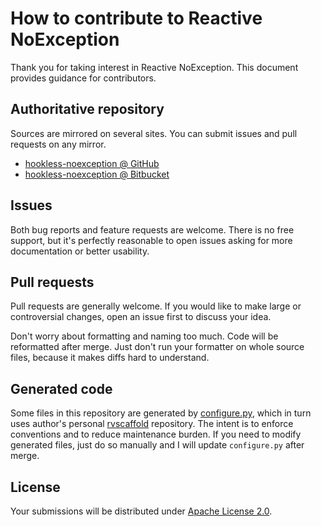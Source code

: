 <!--- Generated by scripts/configure.py --->
# How to contribute to Reactive NoException

Thank you for taking interest in Reactive NoException. This document provides guidance for contributors.

## Authoritative repository

Sources are mirrored on several sites. You can submit issues and pull requests on any mirror.

* [hookless-noexception @ GitHub](https://github.com/robertvazan/hookless-noexception)
* [hookless-noexception @ Bitbucket](https://bitbucket.org/robertvazan/hookless-noexception)

## Issues

Both bug reports and feature requests are welcome. There is no free support,
but it's perfectly reasonable to open issues asking for more documentation or better usability.

## Pull requests

Pull requests are generally welcome.
If you would like to make large or controversial changes, open an issue first to discuss your idea.

Don't worry about formatting and naming too much. Code will be reformatted after merge.
Just don't run your formatter on whole source files, because it makes diffs hard to understand.

## Generated code

Some files in this repository are generated by [configure.py](scripts/configure.py),
which in turn uses author's personal [rvscaffold](https://github.com/robertvazan/rvscaffold) repository.
The intent is to enforce conventions and to reduce maintenance burden.
If you need to modify generated files, just do so manually and I will update `configure.py` after merge.

## License

Your submissions will be distributed under [Apache License 2.0](LICENSE).
